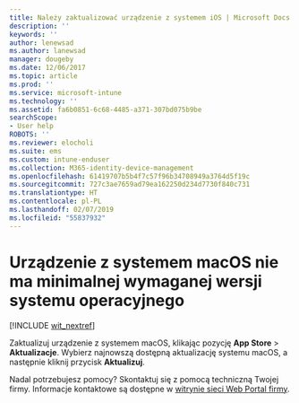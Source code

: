 ```yaml
---
title: Należy zaktualizować urządzenie z systemem iOS | Microsoft Docs
description: ''
keywords: ''
author: lenewsad
ms.author: lanewsad
manager: dougeby
ms.date: 12/06/2017
ms.topic: article
ms.prod: ''
ms.service: microsoft-intune
ms.technology: ''
ms.assetid: fa6b0851-6c68-4485-a371-307bd075b9be
searchScope:
- User help
ROBOTS: ''
ms.reviewer: elocholi
ms.suite: ems
ms.custom: intune-enduser
ms.collection: M365-identity-device-management
ms.openlocfilehash: 61419707b5b4f7c57f96b34708949a3764d5f19c
ms.sourcegitcommit: 727c3ae7659ad79ea162250d234d7730f840c731
ms.translationtype: HT
ms.contentlocale: pl-PL
ms.lasthandoff: 02/07/2019
ms.locfileid: "55837932"
---
```

# <a name="your-macos-device-doesnt-have-the-required-minimum-operating-system-version"></a>Urządzenie z systemem macOS nie ma minimalnej wymaganej wersji systemu operacyjnego

[!INCLUDE [wit_nextref](includes/end-user-os-update-guidance.md)]

Zaktualizuj urządzenie z systemem macOS, klikając pozycję **App Store** > **Aktualizacje**. Wybierz najnowszą dostępną aktualizację systemu macOS, a następnie kliknij przycisk **Aktualizuj**.

Nadal potrzebujesz pomocy? Skontaktuj się z pomocą techniczną Twojej firmy. Informacje kontaktowe są dostępne w [witrynie sieci Web Portal firmy](https://go.microsoft.com/fwlink/?linkid=2010980).
